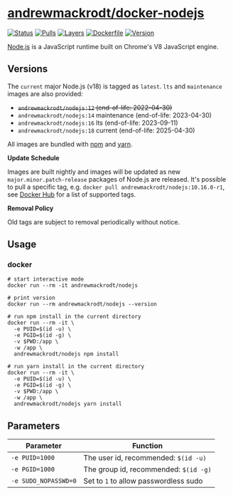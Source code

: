 # [andrewmackrodt/docker-nodejs](https://github.com/andrewmackrodt/dockerfiles/tree/master/nodejs)

[![Status](https://jenkins.mackrodt.io/buildStatus/icon?job=dockerfiles%2Fnodejs)][status]
[![Pulls](https://img.shields.io/docker/pulls/andrewmackrodt/nodejs.svg)][pulls]
[![Layers](https://images.microbadger.com/badges/image/andrewmackrodt/nodejs.svg)][layers]
[![Dockerfile](https://img.shields.io/github/size/andrewmackrodt/dockerfiles/nodejs/Dockerfile.svg?label=dockerfile)][dockerfile]
[![Version](https://images.microbadger.com/badges/version/andrewmackrodt/nodejs.svg)][version]

[status]: https://jenkins.mackrodt.io/job/dockerfiles/job/nodejs/
[pulls]: https://hub.docker.com/r/andrewmackrodt/nodejs
[layers]: https://microbadger.com/images/andrewmackrodt/nodejs
[dockerfile]: https://github.com/andrewmackrodt/dockerfiles/blob/master/nodejs/Dockerfile
[version]: https://hub.docker.com/r/andrewmackrodt/nodejs/tags

[Node.js](https://nodejs.org/) is a JavaScript runtime built on Chrome's V8 JavaScript engine.

## Versions

The `current` major Node.js (v18) is tagged as `latest`. `lts` and `maintenance` images are also provided:

- <strike>`andrewmackrodt/nodejs:12` (end-of-life: 2022-04-30)</strike>
- `andrewmackrodt/nodejs:14` maintenance (end-of-life: 2023-04-30)
- `andrewmackrodt/nodejs:16` lts (end-of-life: 2023-09-11)
- `andrewmackrodt/nodejs:18` current (end-of-life: 2025-04-30)

All images are bundled with [npm](https://www.npmjs.com/) and [yarn](https://yarnpkg.com/).

**Update Schedule**

Images are built nightly and images will be updated as new `major.minor.patch-release`
packages of Node.js are released. It's possible to pull a specific tag, e.g.
`docker pull andrewmackrodt/nodejs:10.16.0-r1`, see [Docker Hub][hub] for a list of
supported tags.

[hub]: https://hub.docker.com/r/andrewmackrodt/nodejs/tags

**Removal Policy**

Old tags are subject to removal periodically without notice.

## Usage

### docker

```
# start interactive mode
docker run --rm -it andrewmackrodt/nodejs

# print version
docker run --rm andrewmackrodt/nodejs --version

# run npm install in the current directory
docker run --rm -it \
  -e PUID=$(id -u) \
  -e PGID=$(id -g) \
  -v $PWD:/app \
  -w /app \
  andrewmackrodt/nodejs npm install

# run yarn install in the current directory
docker run --rm -it \
  -e PUID=$(id -u) \
  -e PGID=$(id -g) \
  -v $PWD:/app \
  -w /app \
  andrewmackrodt/nodejs yarn install
```

## Parameters

| Parameter | Function |
| --- | --- |
| `-e PUID=1000` | The user id, recommended: `$(id -u)` |
| `-e PGID=1000` | The group id, recommended: `$(id -g)` |
| `-e SUDO_NOPASSWD=0` | Set to `1` to allow passwordless sudo |
